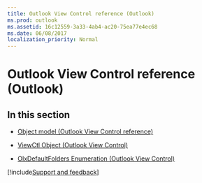 ```yaml
---
title: Outlook View Control reference (Outlook)
ms.prod: outlook
ms.assetid: 16c12559-3a33-4ab4-ac20-75ea77e4ec68
ms.date: 06/08/2017
localization_priority: Normal
---
```



# Outlook View Control reference (Outlook)

## In this section


- [Object model (Outlook View Control reference)](overview/Outlook/object-model-outlook-view-control-reference.md)
    
- [ViewCtl Object (Outlook View Control)](Outlook.viewc.md)
    
- [OlxDefaultFolders Enumeration (Outlook View Control)](Outlook.olxdefaultfolde.md)

[!include[Support and feedback](~/includes/feedback-boilerplate.md)]